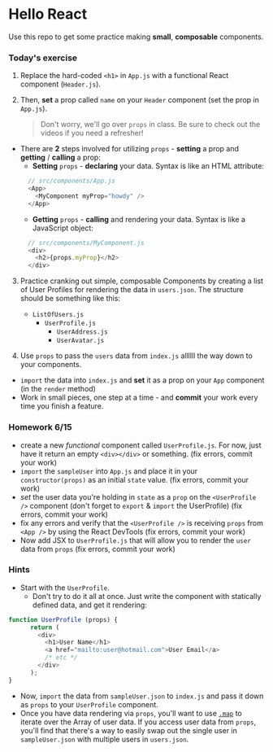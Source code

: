 # Hello React

Use this repo to get some practice making **small**, **composable** components.

### Today's exercise

1. Replace the hard-coded `<h1>` in `App.js` with a functional React component (`Header.js`).
2. Then, **set** a prop called `name` on your `Header` component (set the prop in `App.js`).

      > Don't worry, we'll go over `props` in class. Be sure to check out the videos if you need a refresher!

  - There are **2** steps involved for utilizing `props` - **setting** a prop and **getting** / **calling** a prop:
    - **Setting** `props` - **declaring** your data. Syntax is like an HTML attribute:
    ```js
      // src/components/App.js
      <App>
        <MyComponent myProp="howdy" />
      </App>
    ```
    - **Getting** `props` - **calling** and rendering your data. Syntax is like a JavaScript object:
    ```js
      // src/components/MyComponent.js
      <div>
        <h2>{props.myProp}</h2>
      </div>
    ```
3. Practice cranking out simple, composable Components by creating a list of User Profiles for rendering the data in `users.json`. The structure should be something like this:
    - `ListOfUsers.js`
      - `UserProfile.js`
        - `UserAddress.js`
        - `UserAvatar.js`

4. Use `props` to pass the `users` data from `index.js` allllll the way down to your components.
  - `import` the data into `index.js` and **set** it as a prop on your `App` component (in the `render` method)
  - Work in small pieces, one step at a time - and **commit** your work every time you finish a feature.

### Homework 6/15

- create a new *functional* component called `UserProfile.js`. For now, just have it return an empty `<div></div>` or something.
(fix errors, commit your work)
- `import` the `sampleUser` into `App.js` and place it in your `constructor(props)` as an initial `state` value.
(fix errors, commit your work)
- *set* the user data you're holding in `state` as a `prop` on the `<UserProfile />` component (don't forget to `export` & `import` the UserProfile)
(fix errors, commit your work)
- fix any errors and verify that the `<UserProfile />` is receiving `props` from `<App />` by using the React DevTools
(fix errors, commit your work)
- Now add JSX to `UserProfile.js` that will allow you to render the `user` data from `props`
(fix errors, commit your work)

### Hints
- Start with the `UserProfile`.
  - Don't try to do it all at once. Just write the component with statically defined data, and get it rendering:
```javascript
function UserProfile (props) {
      return (
        <div>
          <h1>User Name</h1>
          <a href="mailto:user@hotmail.com">User Email</a>
          /* etc */
        </div>
      );
}
```
  - Now, `import` the data from `sampleUser.json` to `index.js` and pass it down as `props` to your `UserProfile` component.
  - Once you have data rendering via `props`, you'll want to use [`.map`](https://developer.mozilla.org/en-US/docs/Web/JavaScript/Reference/Global_Objects/Array/map?v=control) to iterate over the Array of user data. If you access user data from `props`, you'll find that there's a way to easily swap out the single user in `sampleUser.json` with multiple users in `users.json`.
